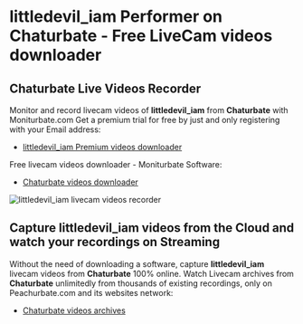 # littledevil_iam Performer on Chaturbate - Free LiveCam videos downloader

## Chaturbate Live Videos Recorder

Monitor and record livecam videos of **littledevil_iam** from **Chaturbate** with Moniturbate.com
Get a premium trial for free by just and only registering with your Email address:
* [littledevil_iam Premium videos downloader](https://moniturbate.com/request-demo-licence-key.html)

Free livecam videos downloader - Moniturbate Software:
* [Chaturbate videos downloader](https://moniturbate.com/moniturbate-download-software.html)

![littledevil_iam livecam videos recorder](https://peachurnet.com/templates/moniturbate-software.png)


## Capture littledevil_iam videos from the Cloud and watch your recordings on Streaming

Without the need of downloading a software, capture **littledevil_iam** livecam videos from **Chaturbate** 100% online.
Watch Livecam archives from **Chaturbate** unlimitedly from thousands of existing recordings, only on Peachurbate.com and its websites network:
* [Chaturbate videos archives](https://peachurnet.com/)